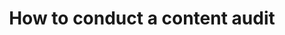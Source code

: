 ---
title: "How to conduct a content audit"
intro: "If you’re working on any kind of redesign project involving a large amount of content, such as that of a website, intranet or mobile site, one of the first tasks you’ll need to perform is a content audit."
category:
- Content strategy
link: 'http://uxmastery.com/how-to-conduct-a-content-audit/'
site: UX Mastery
type: Article
---
